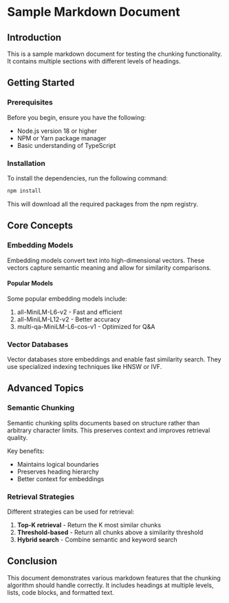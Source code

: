 # Sample Markdown Document

## Introduction

This is a sample markdown document for testing the chunking functionality. It contains multiple sections with different levels of headings.

## Getting Started

### Prerequisites

Before you begin, ensure you have the following:

- Node.js version 18 or higher
- NPM or Yarn package manager
- Basic understanding of TypeScript

### Installation

To install the dependencies, run the following command:

```bash
npm install
```

This will download all the required packages from the npm registry.

## Core Concepts

### Embedding Models

Embedding models convert text into high-dimensional vectors. These vectors capture semantic meaning and allow for similarity comparisons.

#### Popular Models

Some popular embedding models include:

1. all-MiniLM-L6-v2 - Fast and efficient
2. all-MiniLM-L12-v2 - Better accuracy
3. multi-qa-MiniLM-L6-cos-v1 - Optimized for Q&A

### Vector Databases

Vector databases store embeddings and enable fast similarity search. They use specialized indexing techniques like HNSW or IVF.

## Advanced Topics

### Semantic Chunking

Semantic chunking splits documents based on structure rather than arbitrary character limits. This preserves context and improves retrieval quality.

Key benefits:
- Maintains logical boundaries
- Preserves heading hierarchy
- Better context for embeddings

### Retrieval Strategies

Different strategies can be used for retrieval:

1. **Top-K retrieval** - Return the K most similar chunks
2. **Threshold-based** - Return all chunks above a similarity threshold
3. **Hybrid search** - Combine semantic and keyword search

## Conclusion

This document demonstrates various markdown features that the chunking algorithm should handle correctly. It includes headings at multiple levels, lists, code blocks, and formatted text.

